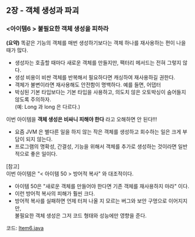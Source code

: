 ## 2장 - 객체 생성과 파괴

### <아이템6 > 불필요한 객체 생성을 피하라

**(요약)** 똑같은 기능의 객체를 매번 생성하기보다는 객체 하나를 재사용하는 편이 나을 때가 많다.

- 생성자는 호출할 때마다 새로운 객체를 만들지만, 팩터리 메서드는 전혀 그렇지 않다.
- 생성 비용이 비싼 객체를 반복해서 필요하다면 캐싱하여 재사용하길 권한다.
- 객체가 불변이라면 재사용해도 안전함이 명백하다. 예를 들면, 어댑터 
- 박싱된 기본 타입보다는 기본 타입을 사용하고, 의도치 않은 오토박싱이 숨어들지 않도록 주의하자. <br>
  (예: Long 과 long 은 다르다.)

이번 아이템을 **객체 생성은 비싸니 피해야 한다** 라고 오해하면 안 된다!!!

- 요즘 JVM 은 별다른 일을 하지 않는 작은 객체를 생성하고 회수하는 일은 크게 부담이 되지 않는다.
- 프로그램의 명확성, 간결성, 기능을 위해서 객체를 추가로 생성하는 것이라면 일반적으로 좋은 일이다.

[참고] <br>
이번 아이템은 "< 아이템 50 > 방어적 복사" 와 대조적이다.<br>
- 아이템 50은 "새로운 객체를 만들어야 한다면 기존 객체를 재사용하지 마라" 이다.
- 이런 방어적 복사의 피해가 훨씬 크다.
- 방어적 복사를 실패하면 언제 터져 나올 지 모르는 버그와 보안 구멍으로 이어지지만,<br>
  불필요한 객체 생성은 그저 코드 형태와 성능에만 영향을 준다.

코드: [Item6.java](https://github.com/ziippy/EffectiveJava/blob/master/src/chapter2/item6/Item6.java)




